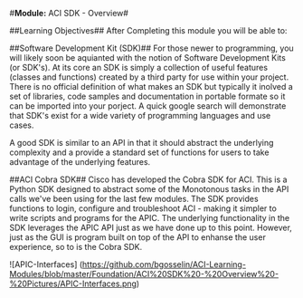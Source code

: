 #**Module:** ACI SDK - Overview#


##Learning Objectives##
After Completing this module you will be able to:



##Software Development Kit (SDK)##
For those newer to programming, you will likely soon be aquianted with the notion of Software Development Kits (or SDK's).  At its core an SDK is simply a collection of useful features (classes and functions) created by a third party for use within your project. There is no official definition of what makes an SDK but typically it inolved a set of libraries, code samples and documentation in portable formate so it can be imported into your porject. A quick google search will demonstrate that SDK's exist for a wide variety of programming languages and use cases.

A good SDK is similar to an API in that it should abstract the underlying complexity and a provide a standard set of functions for users to take advantage of the underlying features.


##ACI Cobra SDK##
Cisco has developed the Cobra SDK for ACI.  This is a Python SDK designed to abstract some of the Monotonous tasks in the API calls we've been using for the last few modules.  The SDK provides functions to login, configure and troubleshoot ACI - making it simpler to write scripts and programs for the APIC.  The underlying functionality in the SDK leverages the APIC API just as we have done up to this point. However, just as the GUI is program built on top of the API to enhanse the user experience, so to is the Cobra SDK.

![APIC-Interfaces] (https://github.com/bgosselin/ACI-Learning-Modules/blob/master/Foundation/ACI%20SDK%20-%20Overview%20-%20Pictures/APIC-Interfaces.png)  
